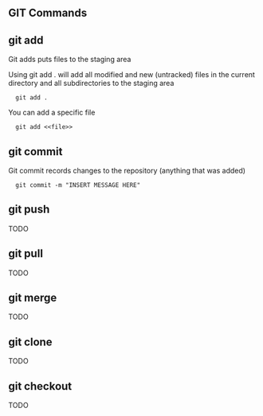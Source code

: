 ## GIT Commands

## git add
Git adds puts files to the staging area

Using git add . will add all modified and new (untracked) files in the current directory and all subdirectories to the staging area
```linux
  git add .
```

You can add a specific file
```linux
  git add <<file>>
```


## git commit
Git commit records changes to the repository (anything that was added)

```linux
  git commit -m "INSERT MESSAGE HERE"
```

## git push
TODO

## git pull
TODO

## git merge
TODO

## git clone
TODO

## git checkout
TODO
